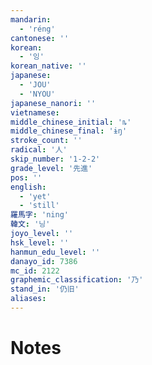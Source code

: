 ```yaml
---
mandarin:
  - 'réng'
cantonese: ''
korean:
  - '잉'
korean_native: ''
japanese:
  - 'JOU'
  - 'NYOU'
japanese_nanori: ''
vietnamese:
middle_chinese_initial: 'ȵ'
middle_chinese_final: 'ɨŋ'
stroke_count: ''
radical: '人'
skip_number: '1-2-2'
grade_level: '先進'
pos: ''
english:
  - 'yet'
  - 'still'
羅馬字: 'ning'
韓文: '닝'
joyo_level: ''
hsk_level: ''
hanmun_edu_level: ''
danayo_id: 7386
mc_id: 2122
graphemic_classification: '乃'
stand_in: '仍旧'
aliases:
---
```


# Notes
